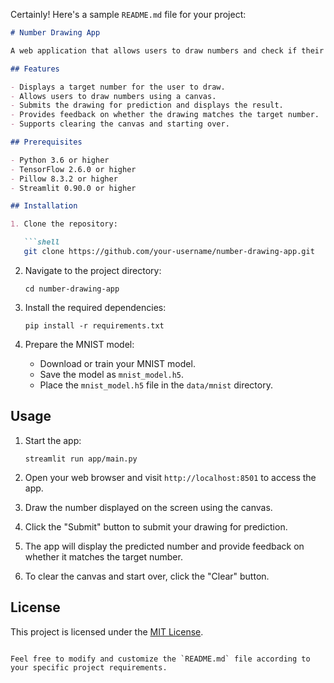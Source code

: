 Certainly! Here's a sample `README.md` file for your project:

```markdown
# Number Drawing App

A web application that allows users to draw numbers and check if their drawings match the target numbers. This app makes use of the MNIST dataset for number recognition and provides a simple and intuitive interface for users to interact with.

## Features

- Displays a target number for the user to draw.
- Allows users to draw numbers using a canvas.
- Submits the drawing for prediction and displays the result.
- Provides feedback on whether the drawing matches the target number.
- Supports clearing the canvas and starting over.

## Prerequisites

- Python 3.6 or higher
- TensorFlow 2.6.0 or higher
- Pillow 8.3.2 or higher
- Streamlit 0.90.0 or higher

## Installation

1. Clone the repository:

   ```shell
   git clone https://github.com/your-username/number-drawing-app.git
   ```

2. Navigate to the project directory:

   ```shell
   cd number-drawing-app
   ```

3. Install the required dependencies:

   ```shell
   pip install -r requirements.txt
   ```

4. Prepare the MNIST model:

   - Download or train your MNIST model.
   - Save the model as `mnist_model.h5`.
   - Place the `mnist_model.h5` file in the `data/mnist` directory.

## Usage

1. Start the app:

   ```shell
   streamlit run app/main.py
   ```

2. Open your web browser and visit `http://localhost:8501` to access the app.

3. Draw the number displayed on the screen using the canvas.

4. Click the "Submit" button to submit your drawing for prediction.

5. The app will display the predicted number and provide feedback on whether it matches the target number.

6. To clear the canvas and start over, click the "Clear" button.

## License

This project is licensed under the [MIT License](LICENSE).
```

Feel free to modify and customize the `README.md` file according to your specific project requirements.